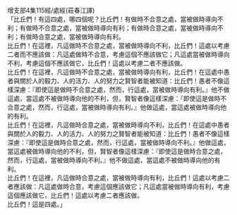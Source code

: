 增支部4集115經/處經(莊春江譯)  
「比丘們！有這四處，哪四個呢？比丘們！有做時不合意之處，當被做時導向不利；有做時不合意之處，當被做時導向有利；有做時合意之處，當被做時導向不利；有做時合意之處，當被做時導向有利。  
比丘們！在這裡，凡這做時不合意之處，當被做時導向不利，比丘們！這處以考慮二者而不應該做：凡這處做時不合意，考慮這個不應該做它；凡這處當被做時導向不利，考慮這個不應該做它，比丘們！這處以考慮二者不應該做。  
比丘們！在這裡，凡這做時不合意之處，當被做時導向有利，比丘們！在這處中愚者與關於人的毅力、人的活力、人的努力之賢智者能被知道：比丘們！愚者不像這樣深慮：『即使這是做時不合意之處，然而，行這處，當被做時導向有利。』他不做這處，當這處不被做時導向他的不利，但，賢智者像這樣深慮：『即使這是做時不合意之處，然而，行這處，當被做時導向有利。』他做這處，當這處被做時導向他的有利。  
比丘們！在這裡，凡這做時合意之處，當被做時導向不利，比丘們！在這處中愚者與關於人的毅力、人的活力、人的努力之賢智者能被知道：比丘們！愚者不像這樣深慮：『即使這是做時合意之處，然而，行這處，當被做時導向不利。』他做這處，當這處被做時導向他的不利，但，賢智者像這樣深慮：『即使這是做時合意之處，然而，行這處，當被做時導向不利。』他不做這處，當這處不被做時導向他的有利。  
比丘們！在這裡，凡這做時合意之處，當被做時導向有利，比丘們！這處以考慮二者應該做：凡這處做時合意，考慮這個應該做它；凡這處當被做時導向有利，考慮這個應該做它，比丘們！這處以考慮二者應該做。  
比丘們！這是四處。」  
  
  
